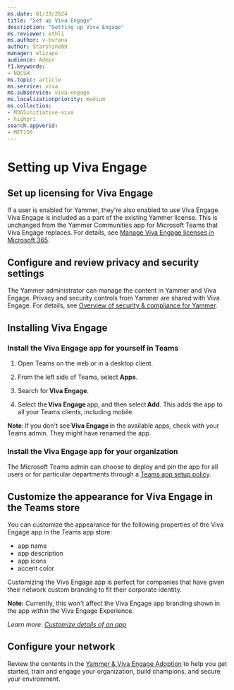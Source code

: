 ```yaml
---
ms.date: 01/23/2024
title: "Set up Viva Engage"
description: "Setting up Viva Engage"
ms.reviewer: ethli
ms.author: v-bvrana
author: Starshine89
manager: elizapo
audience: Admin
f1.keywords:
- NOCSH
ms.topic: article
ms.service: viva
ms.subservice: viva-engage
ms.localizationpriority: medium
ms.collection:  
- M365initiative-viva
- highpri
search.appverid:
- MET150
---
```

# Setting up Viva Engage

## Set up licensing for Viva Engage

If a user is enabled for Yammer, they're also enabled to use Viva Engage. Viva Engage is included as a part of the existing Yammer license. This is unchanged from the Yammer Communities app for Microsoft Teams that Viva Engage replaces. For details, see [Manage Viva Engage licenses in Microsoft 365](/viva/engage/manage-engage-licenses-microsoft-365.md).

## Configure and review privacy and security settings

The Yammer administrator can manage the content in Yammer and Viva Engage. Privacy and security controls from Yammer are shared with Viva Engage.
For details, see [Overview of security & compliance for Yammer](/viva/engage/manage-security-and-compliance/security-and-compliance).

## Installing Viva Engage

### Install the Viva Engage app for yourself in Teams 

 1. Open Teams on the web or in a desktop client.

 2. From the left side of Teams, select **Apps**.

 3. Search for **Viva Engage**.

 4. Select the **Viva Engage** app, and then select **Add**. This adds the app to all your Teams clients, including mobile.

 **Note**: If you don't see **Viva Engage** in the available apps, check with your Teams admin. They might have renamed the app. 
 
 ### Install the Viva Engage app for your organization

The Microsoft Teams admin can choose to deploy and pin the app for all users or for particular departments through a [Teams app setup policy](/microsoftteams/teams-app-setup-policies).

 ## Customize the appearance for Viva Engage in the Teams store

 You can customize the appearance for the following properties of the Viva Engage app in the Teams app store:
 - app name
 - app description 
 - app icons
 - accent color

Customizing the Viva Engage app is perfect for companies that have given their network custom branding to fit their corporate identity.

**Note:** Currently, this won't affect the Viva Engage app branding shown in the app _within_ the Viva Engage Experience.
 
 _Learn more: [Customize details of an app](/MicrosoftTeams/customize-apps#customize-details-of-an-app)_
 
 ## Configure your network
 
Review the contents in the [Yammer & Viva Engage Adoption](https://adoption.microsoft.com/en-us/viva/engage/) to help you get started, train and engage your organization, build champions, and secure your environment.